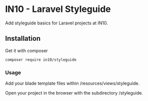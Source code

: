 # IN10 - Laravel Styleguide

Add styleguide basics for Laravel projects at IN10.

## Installation

Get it with composer

```bash
composer require in10/styleguide
```

### Usage

Add your blade template files within /resources/views/styleguide.

Open your project in the browser with the subdirectory /styleguide.
